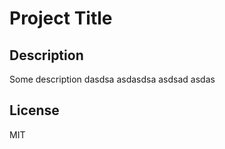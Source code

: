 # Project Title

  ## Description
  Some description dasdsa asdasdsa asdsad asdas

  ## License
  MIT
